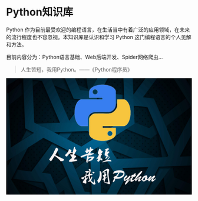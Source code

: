 <h1>Python知识库</h1>

Python 作为目前最受欢迎的编程语言，在生活当中有着广泛的应用领域，在未来的流行程度也不容忽视。本知识库是认识和学习 Python 这门编程语言的个人见解和方法。

目前内容分为：Python语言基础、Web后端开发、Spider网络爬虫...

> 人生苦短，我用Python。——《Python程序员》  

![Python](image/Python.jpg)

